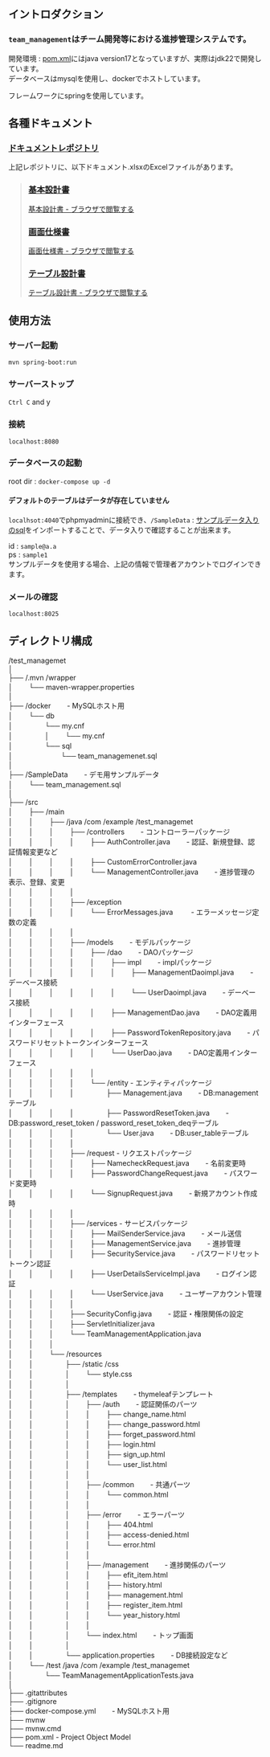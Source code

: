 ## イントロダクション
### `team_management`はチーム開発等における進捗管理システムです。
開発環境 : [pom.xml](./pom.xml)にはjava version17となっていますが、実際はjdk22で開発しています。  
データベースはmysqlを使用し、dockerでホストしています。  

フレームワークにspringを使用しています。

## 各種ドキュメント

### [ドキュメントレポジトリ ](https://github.com/tsu7kmii/team_management_doc)
上記レポジトリに、以下ドキュメント.xlsxのExcelファイルがあります。

> ### [基本設計書](https://github.com/tsu7kmii/team_management_doc/blob/main/docs/BasicDesign.xlsx)
> [基本設計書 - ブラウザで閲覧する](https://docs.google.com/spreadsheets/d/1r8WyOIZeNG6DBgNoc33U01sQ_q8_MHceTraFStcmHcA/edit?usp=drive_link)
> ### [画面仕様書](https://github.com/tsu7kmii/team_management_doc/blob/main/docs/ScreenDesign.xlsx)
> [画面仕様書 - ブラウザで閲覧する](https://docs.google.com/spreadsheets/d/1SAOyUtI7zFvJ6qnsg7l_n8SwbdyYAgAduBrj8LNxmYw/edit?usp=drive_link)
> ### [テーブル設計書](https://github.com/tsu7kmii/team_management_doc/blob/main/docs/TableDesign.xlsx)
> [テーブル設計書 - ブラウザで閲覧する](https://docs.google.com/spreadsheets/d/14bZGAYBpqBrf2632GxU1BIOzw0emZvEC_7QBHCDKOBo/edit?usp=drive_link)

## 使用方法

### サーバー起動
`mvn spring-boot:run`

### サーバーストップ

`Ctrl C` and y

### 接続
`localhost:8080`

### データベースの起動
root dir : `docker-compose up -d`

#### デフォルトのテーブルはデータが存在していません
`localhsot:4040`でphpmyadminに接続でき、`/SampleData` : [サンプルデータ入りのsql](./SampleData/team_management.sql)をインポートすることで、データ入りで確認することが出来ます。

id : `sample@a.a`  
ps : `sample1`  
サンプルデータを使用する場合、上記の情報で管理者アカウントでログインできます。

### メールの確認
`localhost:8025`

## ディレクトリ構成
/test_managemet  
│  
├── /.mvn /wrapper  
│   　　└── maven-wrapper.properties  
│  
├── /docker   　　- MySQLホスト用   
│   　　└── db  
│   　　   　　└── my.cnf  
│   　　   　　│   　　└── my.cnf  
│   　　   　　└── sql  
│   　　   　　   　　└── team_managemenet.sql  
│  
├── /SampleData   　　- デモ用サンプルデータ  
│   　　└── team_management.sql  
│  
├── /src  
│   　　├── /main  
│   　　│   　　├── /java /com /example /test_managemet  
│   　　│   　　│   　　├── /controllers   　　- コントローラーパッケージ  
│   　　│   　　│   　　│   　　├── AuthController.java   　　- 認証、新規登録、認証情報変更など  
│   　　│   　　│   　　│   　　├── CustomErrorController.java   
│   　　│   　　│   　　│   　　└── ManagementController.java   　　- 進捗管理の表示、登録、変更  
│   　　│   　　│   　　│  
│   　　│   　　│   　　├── /exception  
│   　　│   　　│   　　│   　　└── ErrorMessages.java   　　 - エラーメッセージ定数の定義  
│   　　│   　　│   　　│  
│   　　│   　　│   　　├── /models   　　- モデルパッケージ   
│   　　│   　　│   　　│   　　├── /dao   　　- DAOパッケージ  
│   　　│   　　│   　　│   　　│   　　├── impl   　　- implパッケージ  
│   　　│   　　│   　　│   　　│   　　│   　　├── ManagementDaoimpl.java    　　- デーベース接続  
│   　　│   　　│   　　│   　　│   　　│   　　└── UserDaoimpl.java   　　- デーベース接続  
│   　　│   　　│   　　│   　　│   　　├── ManagementDao.java    　　- DAO定義用インターフェース  
│   　　│   　　│   　　│   　　│   　　├── PasswordTokenRepository.java    　　- パスワードリセットトークンインターフェース  
│   　　│   　　│   　　│   　　│   　　└── UserDao.java   　　- DAO定義用インターフェース  
│   　　│   　　│   　　│   　　│  
│   　　│   　　│   　　│   　　└── /entity - エンティティパッケージ  
│   　　│   　　│   　　│   　　   　　├── Management.java   　　- DB:managementテーブル  
│   　　│   　　│   　　│   　　   　　├── PasswordResetToken.java   　　- DB:password_reset_token / password_reset_token_deqテーブル  
│   　　│   　　│   　　│   　　   　　└── User.java   　　- DB:user_tableテーブル  
│   　　│   　　│   　　│  
│   　　│   　　│   　　├── /request - リクエストパッケージ  
│   　　│   　　│   　　│   　　├── NamecheckRequest.java   　　- 名前変更時  
│   　　│   　　│   　　│   　　├── PasswordChangeRequest.java   　　- パスワード変更時  
│   　　│   　　│   　　│   　　└── SignupRequest.java   　　- 新規アカウント作成時  
│   　　│   　　│   　　│  
│   　　│   　　│   　　├── /services - サービスパッケージ  
│   　　│   　　│   　　│   　　├── MailSenderService.java   　　- メール送信  
│   　　│   　　│   　　│   　　├── ManagementService.java   　　- 進捗管理  
│   　　│   　　│   　　│   　　├── SecurityService.java   　　- パスワードリセットトークン認証  
│   　　│   　　│   　　│   　　├── UserDetailsServiceImpl.java   　　- ログイン認証  
│   　　│   　　│   　　│   　　└── UserService.java   　　- ユーザーアカウント管理  
│   　　│   　　│   　　│   
│   　　│   　　│   　　├── SecurityConfig.java   　　- 認証・権限関係の設定  
│   　　│   　　│   　　├── ServletInitializer.java  
│   　　│   　　│   　　└── TeamManagementApplication.java  
│   　　│   　　│  
│   　　│   　　└── /resources  
│   　　│   　　   　　├── /static /css    
│   　　│   　　   　　│   　　└── style.css   
│   　　│   　　   　　│  
│   　　│   　　   　　├── /templates   　　- thymeleafテンプレート  
│   　　│   　　   　　│   　　├── /auth   　　- 認証関係のパーツ  
│   　　│   　　   　　│   　　│   　　├── change_name.html  
│   　　│   　　   　　│   　　│   　　├── change_password.html  
│   　　│   　　   　　│   　　│   　　├── forget_password.html  
│   　　│   　　   　　│   　　│   　　├── login.html  
│   　　│   　　   　　│   　　│   　　├── sign_up.html  
│   　　│   　　   　　│   　　│   　　└── user_list.html  
│   　　│   　　   　　│   　　│  
│   　　│   　　   　　│   　　├── /common   　　- 共通パーツ  
│   　　│   　　   　　│   　　│   　　└── common.html  
│   　　│   　　   　　│   　　│  
│   　　│   　　   　　│   　　├── /error   　　- エラーパーツ  
│   　　│   　　   　　│   　　│   　　├── 404.html  
│   　　│   　　   　　│   　　│   　　├── access-denied.html  
│   　　│   　　   　　│   　　│   　　└── error.html  
│   　　│   　　   　　│   　　│  
│   　　│   　　   　　│   　　├── /management   　　- 進捗関係のパーツ  
│   　　│   　　   　　│   　　│   　　├── efit_item.html  
│   　　│   　　   　　│   　　│   　　├── history.html  
│   　　│   　　   　　│   　　│   　　├── management.html  
│   　　│   　　   　　│   　　│   　　├── register_item.html  
│   　　│   　　   　　│   　　│   　　└── year_history.html  
│   　　│   　　   　　│   　　│  
│   　　│   　　   　　│   　　└── index.html   　　- トップ画面  
│   　　│   　　   　　│  
│   　　│   　　   　　└── application.properties   　　- DB接続設定など   
│   　　└── /test /java /com /example /test_managemet  
│   　　   　　└── TeamManagementApplicationTests.java  
│   
├── .gitattributes  
├── .gitignore  
├── docker-compose.yml   　　- MySQLホスト用  
├── mvnw  
├── mvnw.cmd  
├── pom.xml - Project Object Model  
└── readme.md  
